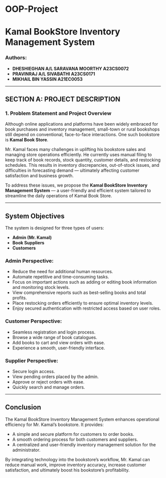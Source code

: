 # OOP-Project

# Kamal BookStore Inventory Management System

### Authors:
- **DHESHIEGHAN A/L SARAVANA MOORTHY A23CS0072**
- **PRAVINRAJ A/L SIVABATHI A23CS0171**
- **MIKHAIL BIN YASSIN A21EC0053**

---

## SECTION A: PROJECT DESCRIPTION

### 1. Problem Statement and Project Overview

Although online applications and platforms have been widely embraced for book purchases and inventory management, small-town or rural bookshops still depend on conventional, face-to-face interactions. One such bookstore is **Kamal Book Store**.

Mr. Kamal faces many challenges in uplifting his bookstore sales and managing store operations efficiently. He currently uses manual filing to keep track of book records, stock quantity, customer details, and restocking schedules. This results in inventory discrepancies, out-of-stock issues, and difficulties in forecasting demand — ultimately affecting customer satisfaction and business growth.

To address these issues, we propose the **Kamal BookStore Inventory Management System** — a user-friendly and efficient system tailored to streamline the daily operations of Kamal Book Store.

---

## System Objectives

The system is designed for three types of users:
- **Admin (Mr. Kamal)**
- **Book Suppliers**
- **Customers**

### Admin Perspective:
- Reduce the need for additional human resources.
- Automate repetitive and time-consuming tasks.
- Focus on important actions such as adding or editing book information and monitoring stock levels.
- View comprehensive reports such as best-selling books and total profits.
- Place restocking orders efficiently to ensure optimal inventory levels.
- Enjoy secured authentication with restricted access based on user roles.

### Customer Perspective:
- Seamless registration and login process.
- Browse a wide range of book catalogues.
- Add books to cart and view orders with ease.
- Experience a smooth, user-friendly interface.

### Supplier Perspective:
- Secure login access.
- View pending orders placed by the admin.
- Approve or reject orders with ease.
- Quickly search and manage orders.

---

## Conclusion

The Kamal BookStore Inventory Management System enhances operational efficiency for Mr. Kamal’s bookstore. It provides:
- A simple and secure platform for customers to order books.
- A smooth ordering process for both customers and suppliers.
- A centralized and user-friendly inventory management solution for the administrator.

By integrating technology into the bookstore’s workflow, Mr. Kamal can reduce manual work, improve inventory accuracy, increase customer satisfaction, and ultimately boost his bookstore’s profitability.

